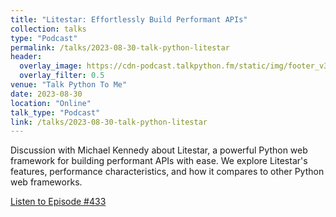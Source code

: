 ```yaml
---
title: "Litestar: Effortlessly Build Performant APIs"
collection: talks
type: "Podcast"
permalink: /talks/2023-08-30-talk-python-litestar
header:
  overlay_image: https://cdn-podcast.talkpython.fm/static/img/footer_v3-80pc.jpg
  overlay_filter: 0.5
venue: "Talk Python To Me"
date: 2023-08-30
location: "Online"
talk_type: "Podcast"
link: /talks/2023-08-30-talk-python-litestar
---
```


Discussion with Michael Kennedy about Litestar, a powerful Python web framework for building performant APIs with ease. We explore Litestar's features, performance characteristics, and how it compares to other Python web frameworks.

[Listen to Episode #433](https://talkpython.fm/episodes/show/433/litestar-effortlessly-build-performant-apis)
